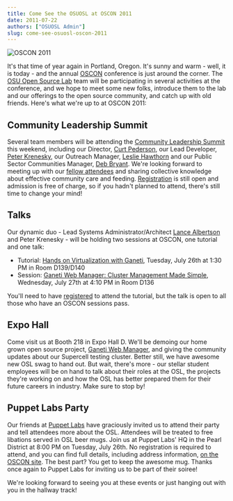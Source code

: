 ```yaml
---
title: Come See the OSUOSL at OSCON 2011
date: 2011-07-22
authors: ["OSUOSL Admin"]
slug: come-see-osuosl-oscon-2011
---
```


![OSCON 2011](/images/oscon2011_attending.gif#blog)

It's that time of year again in Portland, Oregon. It's sunny and warm - well, it is today - and the annual
[OSCON](http://oscon.com/) conference is just around the corner. The [OSU Open Source Lab](/) team will be participating
in several activities at the conference, and we hope to meet some new folks, introduce them to the lab and our offerings
to the open source community, and catch up with old friends. Here's what we're up to at OSCON 2011:

## Community Leadership Summit

Several team members will be attending the [Community Leadership Summit](http://communityleadershipsummit.com/) this
weekend, including our Director, [Curt Pederson](http://www.linkedin.com/profile/view?id=4973150), our Lead Developer,
[Peter Krenesky](http://twitter.com/kreneskyp), our Outreach Manager, [Leslie Hawthorn](http://twitter.com/lhawthorn)
and our Public Sector Communities Manager, [Deb Bryant](http://twitter.com/debbryant). We're looking forward to meeting
up with our [fellow attendees](http://www.communityleadershipsummit.com/attendees/) and sharing collective knowledge
about effective community care and feeding. [Registration](http://www.communityleadershipsummit.com/register/) is still
open and admission is free of charge, so if you hadn't planned to attend, there's still time to change your mind!

## Talks

Our dynamic duo - Lead Systems Administrator/Architect [Lance Albertson](http://twitter.com/ramereth) and Peter
Krenesky - will be holding two sessions at OSCON, one tutorial and one talk:

- Tutorial: [Hands on Virtualization with Ganeti](http://www.oscon.com/oscon2011/public/schedule/detail/18544), Tuesday,
  July 26th at 1:30 PM in Room D139/D140
- Session:
  [Ganeti Web Manager: Cluster Management Made Simple](http://www.oscon.com/oscon2011/public/schedule/detail/18464),
  Wednesday, July 27th at 4:10 PM in Room D136

You'll need to have [registered](https://en.oreilly.com/oscon2011/public/register) to attend the tutorial, but the talk
is open to all those who have an OSCON sessions pass.

## Expo Hall

Come visit us at Booth 218 in Expo Hall D. We'll be demoing our home grown open source project,
[Ganeti Web Manager](http://code.osuosl.org/projects/ganeti-webmgr), and giving the community updates about our
Supercell testing cluster. Better still, we have awesome new OSL swag to hand out. But wait, there's more - our stellar
student employees will be on hand to talk about their roles at the OSL, the projects they're working on and how the OSL
has better prepared them for their future careers in industry. Make sure to stop by!

## Puppet Labs Party

Our friends at [Puppet Labs](http://www.puppetlabs.com/) have graciously invited us to attend their party and tell
attendees more about the OSL. Attendees will be treated to free libations served in OSL beer mugs. Join us at Puppet
Labs' HQ in the Pearl District at 8:00 PM on Tuesday, July 26th. No registration is required to attend, and you can find
full details, including address information,
[on the OSCON site](http://www.oscon.com/oscon2011/public/schedule/detail/20865). The best part? You get to keep the
awesome mug. Thanks once again to Puppet Labs for inviting us to be part of their soiree!

We're looking forward to seeing you at these events or just hanging out with you in the hallway track!
